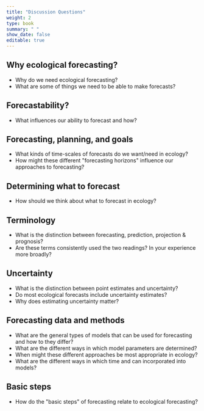 ```yaml
---
title: "Discussion Questions"
weight: 2
type: book
summary: " "
show_date: false
editable: true
---
```


## Why ecological forecasting?

* Why do we need ecological forecasting?
* What are some of things we need to be able to make forecasts?

## Forecastability?

* What influences our ability to forecast and how?

## Forecasting, planning, and goals

* What kinds of time-scales of forecasts do we want/need in ecology?
* How might these different "forecasting horizons" influence our approaches to forecasting?

## Determining what to forecast

* How should we think about what to forecast in ecology?

## Terminology

* What is the distinction between forecasting, prediction, projection & prognosis?
* Are these terms consistently used the two readings? In your experience more broadly?

## Uncertainty

* What is the distinction between point estimates and uncertainty?
* Do most ecological forecasts include uncertainty estimates?
* Why does estimating uncertainty matter?

## Forecasting data and methods

* What are the general types of models that can be used for forecasting and how to they differ?
* What are the different ways in which model parameters are determined?
* When might these different approaches be most appropriate in ecology?
* What are the different ways in which time and can incorporated into models?

## Basic steps

* How do the "basic steps" of forecasting relate to ecological forecasting?
